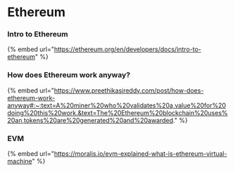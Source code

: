 # Ethereum

### Intro to Ethereum

{% embed url="https://ethereum.org/en/developers/docs/intro-to-ethereum" %}

### How does Ethereum work anyway?

{% embed url="https://www.preethikasireddy.com/post/how-does-ethereum-work-anyway#:~:text=A%20miner%20who%20validates%20a,value%20for%20doing%20this%20work.&text=The%20Ethereum%20blockchain%20uses%20an,tokens%20are%20generated%20and%20awarded." %}

### EVM

{% embed url="https://moralis.io/evm-explained-what-is-ethereum-virtual-machine" %}

